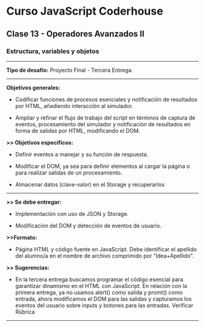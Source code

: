 # Curso JavaScript Coderhouse

## Clase 13 - Operadores Avanzados II 

### Estructura, variables y objetos

---

**Tipo de desafío:** 
Proyecto Final - Tercera Entrega.

---

**Objetivos generales:**

- Codificar funciones de procesos esenciales y notificación de resultados por HTML, añadiendo interacción al simulador.

- Ampliar y refinar el flujo de trabajo del script en términos de captura de eventos, procesamiento del simulador y notificación de resultados en forma de salidas por HTML, modificando el DOM.

**>> Objetivos específicos:**

- Definir eventos a manejar y su función de respuesta.

- Modificar el DOM, ya sea para definir elementos al cargar la página o para realizar salidas de un procesamiento.

- Almacenar datos (clave-valor) en el Storage y recuperarlos

---

**>> Se debe entregar:**

- Implementación con uso de JSON y Storage.

- Modificación del DOM y detección de eventos de usuario.

**>>Formato:**

- Página HTML y  código fuente en JavaScript. Debe identificar el apellido del alumno/a en el nombre de archivo comprimido por “Idea+Apellido”.

**>> Sugerencias:**

- En la tercera entrega buscamos programar el código esencial para garantizar dinamismo en el HTML con JavaScript. En relación con la primera entrega, ya no usamos alert() como salida y promt() como entrada, ahora modificamos el DOM para las salidas y capturamos los eventos del usuario sobre inputs y botones para las entradas. Verificar Rúbrica

---
##

